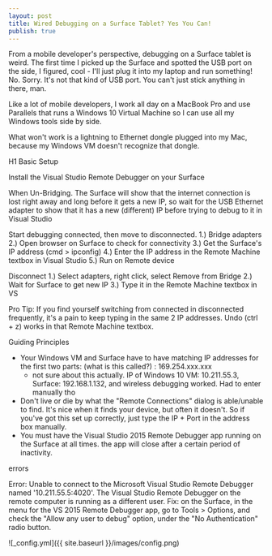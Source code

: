 ```yaml
---
layout: post
title: Wired Debugging on a Surface Tablet? Yes You Can!
publish: true
---
```


From a mobile developer's perspective, debugging on a Surface tablet is weird.  The first time I picked up the Surface and spotted the USB port on the side, I figured, cool - I'll just plug it into my laptop and run something!  No.  Sorry.  It's not that kind of USB port.  You can't just stick anything in there, man.

Like a lot of mobile developers, I work all day on a MacBook Pro and use Parallels that runs a Windows 10 Virtual Machine so I can use all my Windows tools side by side.


What won't work is a lightning to Ethernet dongle plugged into my Mac, because my Windows VM doesn't recognize that dongle.


H1 Basic Setup

Install the Visual Studio Remote Debugger on your Surface


When Un-Bridging.  The Surface will show that the internet connection is lost right away and long before it gets a new IP, so wait for the USB Ethernet adapter to show that it has a new (different) IP before trying to debug to it in Visual Studio


Start debugging connected, then move to disconnected.
1.) Bridge adapters
2.) Open browser on Surface to check for connectivity
3.) Get the Surface's IP address (cmd > ipconfig)
4.) Enter the IP address in the Remote Machine textbox in Visual Studio
5.) Run on Remote device

Disconnect
1.) Select adapters, right click, select Remove from Bridge
2.) Wait for Surface to get new IP
3.) Type it in the Remote Machine textbox in VS

Pro Tip:
 If you find yourself switching from connected in disconnected frequently, it's a pain to keep typing in the same 2 IP addresses. Undo (ctrl + z) works in that Remote Machine textbox.



Guiding Principles
 - Your Windows VM and Surface have to have matching IP addresses for the first two parts: (what is this called?) : 169.254.xxx.xxx
   - not sure about this actually.  IP of Windows 10 VM: 10.211.55.3, Surface: 192.168.1.132, and wireless debugging worked.  Had to enter manually tho
 - Don't live or die by what the "Remote Connections" dialog is able/unable to find. It's nice when it finds your device, but often it doesn't.  So if you've got this set up correctly, just type the IP + Port in the address box manually.
 - You must have the Visual Studio 2015 Remote Debugger app running on the Surface at all times.  the app will close after a certain period of inactivity.
 


errors

Error: Unable to connect to the Microsoft Visual Studio Remote Debugger named '10.211.55.5:4020'.  The Visual Studio Remote Debugger on the remote computer is running as a different user.
Fix: on the Surface, in the menu for the VS 2015 Remote Debugger app, go to Tools > Options, and check the "Allow any user to debug" option, under the "No Authentication" radio button.


![_config.yml]({{ site.baseurl }}/images/config.png)

